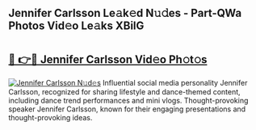 ## Jennifer Carlsson Le𝚊k𝚎d N𝚞𝚍es - Part-QWa Photos Vid𝚎o Le𝚊ks XBilG

# <h2><a href="http://fbc8tb.evod.top/?m=Jennifer+Carlsson">🔗 👉🔴 Jennifer Carlsson Vid𝚎o Ph𝚘t𝚘s</a></h2>

[![Jennifer Carlsson N𝚞d𝚎s](https://i.imgur.com/8V9OHl7.gif)](http://fbc8tb.evod.top/?m=Jennifer+Carlsson)
Influential social media personality Jennifer Carlsson, recognized for sharing lifestyle and dance-themed content, including dance trend performances and mini vlogs. Thought-provoking speaker Jennifer Carlsson, known for their engaging presentations and thought-provoking ideas. 
